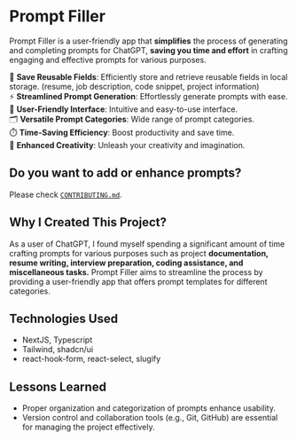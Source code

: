 # Prompt Filler

Prompt Filler is a user-friendly app that **simplifies** the process of generating and completing prompts for ChatGPT, **saving you time and effort** in crafting engaging and effective prompts for various purposes.

💾 **Save Reusable Fields**: Efficiently store and retrieve reusable fields in local storage. (resume, job description, code snippet, project information) <br/>
⚡️ **Streamlined Prompt Generation**: Effortlessly generate prompts with ease.<br/>
🌟 **User-Friendly Interface**: Intuitive and easy-to-use interface.<br/>
🗂️ **Versatile Prompt Categories**: Wide range of prompt categories.<br/>
⏱️ **Time-Saving Efficiency**: Boost productivity and save time.<br/>
🎨 **Enhanced Creativity**: Unleash your creativity and imagination.<br/>

## Do you want to add or enhance prompts?

Please check [`CONTRIBUTING.md`](https://github.com/emredevsalot/prompt-filler/blob/master/CONTRIBUTING.md).

## Why I Created This Project?

As a user of ChatGPT, I found myself spending a significant amount of time crafting prompts for various purposes such as project **documentation, resume writing, interview preparation, coding assistance, and miscellaneous tasks.** Prompt Filler aims to streamline the process by providing a user-friendly app that offers prompt templates for different categories.

## Technologies Used

- NextJS, Typescript
- Tailwind, shadcn/ui
- react-hook-form, react-select, slugify

## Lessons Learned

- Proper organization and categorization of prompts enhance usability.
- Version control and collaboration tools (e.g., Git, GitHub) are essential for managing the project effectively.
